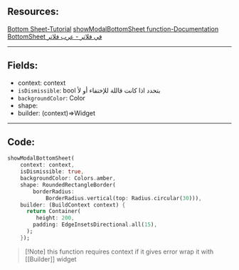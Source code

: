 ## Resources:
[Bottom Sheet-Tutorial](https://youtu.be/XhWw_ad4ES8?si=NlE54MQycIadn9mO)
[showModalBottomSheet function-Documentation](https://api.flutter.dev/flutter/material/showModalBottomSheet.html)
[ BottomSheet في فلاتر - عرب فلاتر](https://arabflutter.com/bottomsheet-widget/#1-backgroundcolor)
___
## Fields:
- context: context
- `isDismissible`: bool  بتحدد اذا كانت قاللة للإختفاء أو لأ
- `backgroundColor`: Color
- shape: 
- builder: (context)=>Widget
___
## Code:
```dart
showModalBottomSheet(
	context: context,
	isDismissible: true,
	backgroundColor: Colors.amber,
	shape: RoundedRectangleBorder(
		borderRadius:
			BorderRadius.vertical(top: Radius.circular(30))),
	builder: (BuildContext context) {
	  return Container(
		 height: 200,
		padding: EdgeInsetsDirectional.all(15),
	  );
	});
```
>[!Note] this function requires context if it gives error wrap it with [[Builder]] widget

